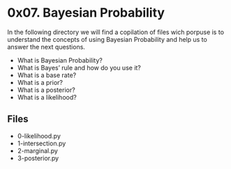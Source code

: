 # 0x07. Bayesian Probability

In the following directory we will find a copilation of files wich porpuse is to understand the concepts of using Bayesian Probability and help us to answer the next questions.
-   What is Bayesian Probability?
-   What is Bayes’ rule and how do you use it?
-   What is a base rate?
-   What is a prior?
-   What is a posterior?
-   What is a likelihood?
## Files
 - 0-likelihood.py
 - 1-intersection.py
 - 2-marginal.py
 - 3-posterior.py